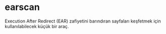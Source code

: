 # earscan
Execution After Redirect (EAR) zafiyetini barındıran sayfaları keşfetmek için kullanılabilecek küçük bir araç.

